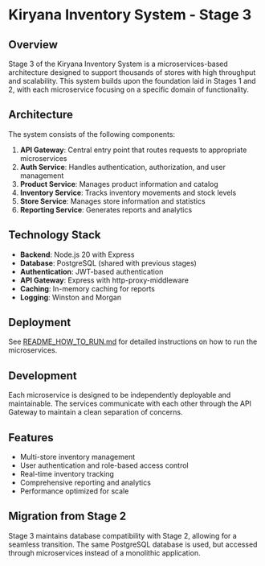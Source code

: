 # Kiryana Inventory System - Stage 3

## Overview

Stage 3 of the Kiryana Inventory System is a microservices-based architecture designed to support thousands of stores with high throughput and scalability. This system builds upon the foundation laid in Stages 1 and 2, with each microservice focusing on a specific domain of functionality.

## Architecture

The system consists of the following components:

1. **API Gateway**: Central entry point that routes requests to appropriate microservices
2. **Auth Service**: Handles authentication, authorization, and user management
3. **Product Service**: Manages product information and catalog
4. **Inventory Service**: Tracks inventory movements and stock levels
5. **Store Service**: Manages store information and statistics
6. **Reporting Service**: Generates reports and analytics

## Technology Stack

- **Backend**: Node.js 20 with Express
- **Database**: PostgreSQL (shared with previous stages)
- **Authentication**: JWT-based authentication
- **API Gateway**: Express with http-proxy-middleware
- **Caching**: In-memory caching for reports
- **Logging**: Winston and Morgan

## Deployment

See [README_HOW_TO_RUN.md](./README_HOW_TO_RUN.md) for detailed instructions on how to run the microservices.

## Development

Each microservice is designed to be independently deployable and maintainable. The services communicate with each other through the API Gateway to maintain a clean separation of concerns.

## Features

- Multi-store inventory management
- User authentication and role-based access control
- Real-time inventory tracking
- Comprehensive reporting and analytics
- Performance optimized for scale

## Migration from Stage 2

Stage 3 maintains database compatibility with Stage 2, allowing for a seamless transition. The same PostgreSQL database is used, but accessed through microservices instead of a monolithic application.

